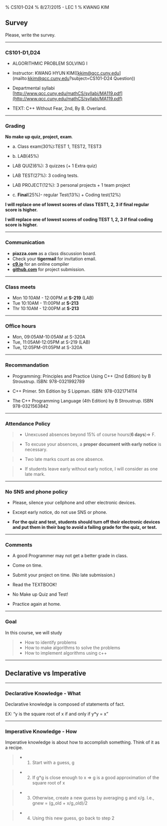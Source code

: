 % CS101-D24
% 8/27/2015 - LEC 1
% KWANG KIM



## Survey
<style type="text/css">
p { text-align: left; }
</style>
<style type="text/css">
li { text-align: left; }
</style>
<style type="text/css">
.fragment { text-align: left; }
</style>
Please, write the survey.

-----------

### CS101-D1,D24 

- ALGORITHMIC PROBLEM SOLVING I

- Instructor: KWANG HYUN KIM([kkim@qcc.cuny.edu](mailto:kkim@qcc.cuny.edu?subject=CS101-D24 Question))
- Departmental syllabi
[http://www.qcc.cuny.edu/mathCS/syllabi/MA119.pdf](http://www.qcc.cuny.edu/mathCS/syllabi/MA119.pdf)

- TEXT: C++ Without Fear, 2nd,  By B. Overland.


------------


### Grading

**No make up quiz, project, exam**.

- a. Class exam(30%):TEST 1, TEST2, TEST3

- b. LAB(45%)
 - LAB QUIZ(6%): 3 quizzes (+ 1 Extra quiz)
 - LAB TEST(27%): 3 coding tests.
 - LAB PROJECT(12%): 3 personal projects + 1 team project

- c. **Final**(25%)- regular Test(13%) + Coding test(12%)


**I will replace one of lowest scores of class TEST1, 2, 3 if final regular score is higher.**

**I will replace one of lowest scores of coding TEST 1, 2, 3 if final coding score is higher.**

------------

### Communication

- **piazza.com** as a class discussion board. 
- Check your **tigermail** for invitation email. 
- [**c9.io**](https://c9.io) for an online compiler
- [**github.com**](http://www.github.com) for project submission.

---------------

### Class meets
- Mon 10:10AM - 12:00PM at **S-219** (LAB)
- Tue 10:10AM - 11:00PM at **S-213**
- Thr 10:10AM - 12:00PM at **S-213**

-----------------

### Office hours
- Mon, 09:05AM-10:05AM at S-320A
- Tue, 11:05AM-12:05PM at S-219 (LAB)
- Tue, 12:05PM-01:05PM at S-320A

---------------

### Recommandation
- Programming: Principles and Practice Using C++ (2nd Edition) by B Stroustrup. ISBN: 978-0321992789

- C++ Primer. 5th Edition by S Lippman. ISBN: 978-0321714114

- The C++ Programming Language (4th Edition) by B Stroustrup.   ISBN 978-0321563842

-----------------

### **Attendance Policy**

> - Unexcused absences beyond 15% of course hours(**6 days**)=> F.

> - To excuse your absences, a **proper document with early notice** is necessary.


> - Two late marks count as one absence.


> - If students leave early without early notice, I will consider as one late mark.

----------------

### No SNS and phone policy

- Please, silence your cellphone and other electronic devices. 

- Except early notice, do not use SNS or phone.

- **For the quiz and test, students should turn off their electronic devices and put them in their bag to avoid a failing grade for the quiz, or test.**

---------

### Comments

- A good Programmer may not get a better grade in class.

- Come on time.

- Submit your project on time. (No late submission.)

- Read the TEXTBOOK!

- No Make up Quiz and Test!

- Practice again at home.

---------------

### Goal

In this course, we will study

> - How to identify problems
> - How to make algorithms to solve the problems
> - How to implement algorithms using c++

-----------

## Declarative vs Imperative

--------------

### Declarative Knowledge - What

Declarative knowledge is composed of statements of fact.

EX: “y is the square root of x if and only if y*y = x”

-------------

### Imperative Knowledge - How

Imperative knowledge is about how to accomplish something. Think
of it as a recipe.

> - 1. Start with a guess, g

> - 2. If g*g is close enough to x
=>
g is a good approximation of the square root of x

> - 3. Otherwise, create a new guess by averaging g and x/g.
I.e., gnew = (g_old + x/g_old)/2

> - 4. Using this new guess, go back to step 2

